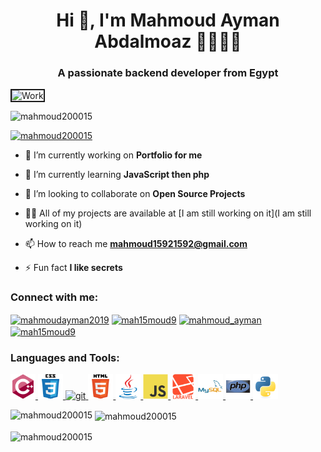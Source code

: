 
<h1 align="center">Hi 👋, I'm Mahmoud Ayman Abdalmoaz 💪🏼💪🏼</h1>
<h3 align="center" letter-spacing="2px" color="red">A passionate backend developer from Egypt</h3>
<img width="1000" height="300" border-radius="5" border="2px solid #FFF" src="https://www.imaginarycloud.com/blog/content/images/2021/01/backenddeveloper-1.jpeg" alt="Work">

<p align="left"> <img src="https://komarev.com/ghpvc/?username=mahmoud200015&label=Profile%20views&color=0e75b6&style=flat" alt="mahmoud200015" /> </p>

<p align="left"> <a href="https://github.com/ryo-ma/github-profile-trophy"><img src="https://github-profile-trophy.vercel.app/?username=mahmoud200015" alt="mahmoud200015" /></a> </p>

- 🔭 I’m currently working on **Portfolio for me**

- 🌱 I’m currently learning **JavaScript then php**

- 👯 I’m looking to collaborate on **Open Source Projects**

- 👨‍💻 All of my projects are available at [I am still working on it](I am still working on it)

- 📫 How to reach me **mahmoud15921592@gmail.com**

- ⚡ Fun fact **I like secrets**

<h3 align="left">Connect with me:</h3>
<p align="left">
<a href="https://linkedin.com/in/mahmoudayman2019" target="blank"><img align="center" src="https://raw.githubusercontent.com/rahuldkjain/github-profile-readme-generator/master/src/images/icons/Social/linked-in-alt.svg" alt="mahmoudayman2019" height="30" width="40" /></a>
<a href="https://fb.com/mah15moud9" target="blank"><img align="center" src="https://raw.githubusercontent.com/rahuldkjain/github-profile-readme-generator/master/src/images/icons/Social/facebook.svg" alt="mah15moud9" height="30" width="40" /></a>
<a href="https://www.hackerrank.com/mahmoud_ayman" target="blank"><img align="center" src="https://raw.githubusercontent.com/rahuldkjain/github-profile-readme-generator/master/src/images/icons/Social/hackerrank.svg" alt="mahmoud_ayman" height="30" width="40" /></a>
<a href="https://www.leetcode.com/Coder_6_2021" target="blank"><img align="center" src="https://raw.githubusercontent.com/rahuldkjain/github-profile-readme-generator/master/src/images/icons/Social/leet-code.svg" alt="mah15moud9" height="30" width="40" /></a>
</p>

<h3 align="left">Languages and Tools:</h3>
<p align="left"> <a href="https://www.w3schools.com/cpp/" target="_blank" rel="noreferrer"> <img src="https://raw.githubusercontent.com/devicons/devicon/master/icons/cplusplus/cplusplus-original.svg" alt="cplusplus" width="40" height="40"/> </a> <a href="https://www.w3schools.com/css/" target="_blank" rel="noreferrer"> <img src="https://raw.githubusercontent.com/devicons/devicon/master/icons/css3/css3-original-wordmark.svg" alt="css3" width="40" height="40"/> </a> <a href="https://git-scm.com/" target="_blank" rel="noreferrer"> <img src="https://www.vectorlogo.zone/logos/git-scm/git-scm-icon.svg" alt="git" width="40" height="40"/> </a> <a href="https://www.w3.org/html/" target="_blank" rel="noreferrer"> <img src="https://raw.githubusercontent.com/devicons/devicon/master/icons/html5/html5-original-wordmark.svg" alt="html5" width="40" height="40"/> </a> <a href="https://www.java.com" target="_blank" rel="noreferrer"> <img src="https://raw.githubusercontent.com/devicons/devicon/master/icons/java/java-original.svg" alt="java" width="40" height="40"/> </a> <a href="https://developer.mozilla.org/en-US/docs/Web/JavaScript" target="_blank" rel="noreferrer"> <img src="https://raw.githubusercontent.com/devicons/devicon/master/icons/javascript/javascript-original.svg" alt="javascript" width="40" height="40"/> </a> <a href="https://laravel.com/" target="_blank" rel="noreferrer"> <img src="https://raw.githubusercontent.com/devicons/devicon/master/icons/laravel/laravel-plain-wordmark.svg" alt="laravel" width="40" height="40"/> </a> <a href="https://www.mysql.com/" target="_blank" rel="noreferrer"> <img src="https://raw.githubusercontent.com/devicons/devicon/master/icons/mysql/mysql-original-wordmark.svg" alt="mysql" width="40" height="40"/> </a> <a href="https://www.php.net" target="_blank" rel="noreferrer"> <img src="https://raw.githubusercontent.com/devicons/devicon/master/icons/php/php-original.svg" alt="php" width="40" height="40"/> </a> <a href="https://www.python.org" target="_blank" rel="noreferrer"> <img src="https://raw.githubusercontent.com/devicons/devicon/master/icons/python/python-original.svg" alt="python" width="40" height="40"/> </a> </p>

<p><img align="left" src="https://github-readme-stats.vercel.app/api/top-langs?username=mahmoud200015&show_icons=true&locale=en&layout=compact" alt="mahmoud200015" /></p>

<p>&nbsp;<img align="center" src="https://github-readme-stats.vercel.app/api?username=mahmoud200015&show_icons=true&locale=en" alt="mahmoud200015" /></p>

<p><img align="center" src="https://github-readme-streak-stats.herokuapp.com/?user=mahmoud200015&" alt="mahmoud200015" /></p>
